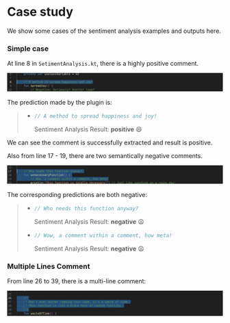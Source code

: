# Case study

We show some cases of the sentiment analysis examples and outputs here.


### Simple case 

At line 8 in `SetimentAnalysis.kt`, there is a highly positive comment. 

![](./.github/line8.png)

The prediction made by the plugin is:

> - ```kotlin
>   // A method to spread happiness and joy!
>   ```
>   Sentiment Analysis Result: **positive** :smile:

We can see the comment is successfully extracted and result is positive.

Also from line 17 - 19, there are two semantically negative comments.

![](./.github/lin17-19.png)

The corresponding predictions are both negative:

> - ```kotlin
>   // Who needs this function anyway?
>   ```
>   Sentiment Analysis Result: **negative** :weary:
>
>
>
> - ```kotlin
>   // Wow, a comment within a comment, how meta!
>   ```
>   Sentiment Analysis Result: **negative** :weary:


### Multiple Lines Comment

From line 26 to 39, there is a multi-line comment:

![](./.github/multiline1.png)




